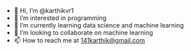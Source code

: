 - 👋 Hi, I’m @karthikvr1
- 👀 I’m interested in programming
- 🌱 I’m currently learning data science and machine learning
- 💞️ I’m looking to collaborate on machine learning
- 📫 How to reach me at 141karthik@gmail.com

<!---
karthikvr1/karthikvr1 is a ✨ special ✨ repository because its `README.md` (this file) appears on your GitHub profile.
You can click the Preview link to take a look at your changes.
--->
